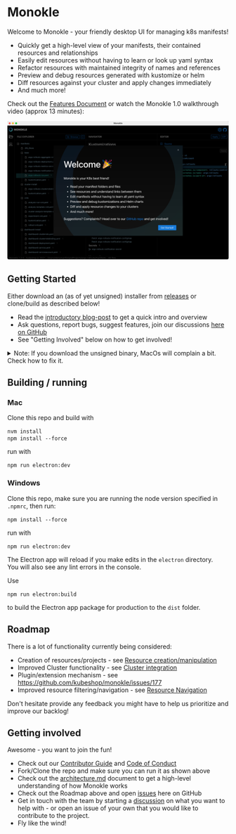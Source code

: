 # Monokle

Welcome to Monokle - your friendly desktop UI for managing k8s manifests!

- Quickly get a high-level view of your manifests, their contained resources and relationships
- Easily edit resources without having to learn or look up yaml syntax
- Refactor resources with maintained integrity of names and references
- Preview and debug resources generated with kustomize or helm
- Diff resources against your cluster and apply changes immediately
- And much more!

Check out the [Features Document](./docs/features.md) or watch the Monokle 1.0 walkthrough video (approx 13 minutes):

[![Monokle 1.0 Walkthrough](docs/img/monokle-welcome.png)](https://youtu.be/9c80qj9NkQk)

## Getting Started

Either download an (as of yet unsigned) installer from [releases](https://github.com/kubeshop/monokle/releases) or
clone/build as described below!

- Read the [introductory blog-post](https://medium.com/kubeshop-i/hello-monokle-83ecb42f5d96) to get a quick intro and overview
- Ask questions, report bugs, suggest features, join our discussions
  [here on GitHub](https://github.com/kubeshop/monokle/discussions)
- See "Getting Involved" below on how to get involved!

<details>
<summary>
Note: If you download the unsigned binary, MacOs will complain a bit. Check how to fix it.  
</summary>  

You need to go to Preferences > Security & Privacy > General.  

Text will appear saying: `Monokle was blocked from use because it is not from an identified developer.`  

Click the `Open Anyway` button. A new pop-up will say:  

`macOs cannot verify the developer of Monokle.Are you sure you want to open it?`,  

simply click `Move to Bin`. No wait, did you? You should have clicked `Open`, silly.  

[Apple Support](https://support.apple.com/guide/mac-help/open-a-mac-app-from-an-unidentified-developer-mh40616/mac)
</details>

## Building / running

### Mac

Clone this repo and build with

```
nvm install
npm install --force
```

run with

```
npm run electron:dev
```

### Windows

Clone this repo, make sure you are running the node version specified in `.npmrc`, then run:

```
npm install --force
```

run with

```
npm run electron:dev
```

The Electron app will reload if you make edits in the `electron` directory.<br> You will also see any lint errors in the
console.

Use

```
npm run electron:build
```

to build the Electron app package for production to the `dist` folder.

## Roadmap

There is a lot of functionality currently being considered:

- Creation of resources/projects - see [Resource creation/manipulation](https://github.com/kubeshop/monokle/projects/4)
- Improved Cluster functionality - see [Cluster integration](https://github.com/kubeshop/monokle/projects/8)
- Plugin/extension mechanism - see https://github.com/kubeshop/monokle/issues/177
- Improved resource filtering/navigation - see [Resource Navigation](https://github.com/kubeshop/monokle/projects/2)

Don't hesitate provide any feedback you might have to help us prioritize and improve our backlog!

## Getting involved

Awesome - you want to join the fun!

- Check out our [Contributor Guide](https://github.com/kubeshop/.github/blob/main/CONTRIBUTING.md) and
  [Code of Conduct](https://github.com/kubeshop/.github/blob/main/CODE_OF_CONDUCT.md)
- Fork/Clone the repo and make sure you can run it as shown above
- Check out the [architecture.md](docs/architecture.md) document to get a high-level understanding of how Monokle works
- Check out the Roadmap above and open [issues](https://github.com/kubeshop/monokle/issues) here on GitHub
- Get in touch with the team by starting a [discussion]() on what you want to help with - or open an issue of your own
  that you would like to contribute to the project.
- Fly like the wind!
